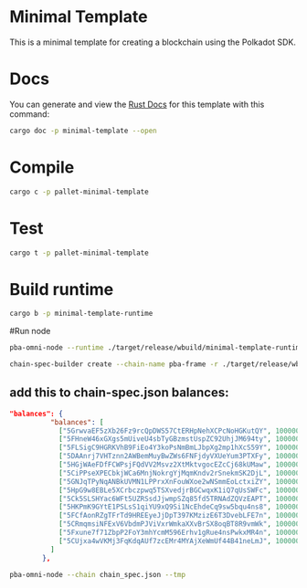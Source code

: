 # Minimal Template

This is a minimal template for creating a blockchain using the Polkadot SDK.

# Docs

You can generate and view the [Rust
Docs](https://doc.rust-lang.org/cargo/commands/cargo-doc.html) for this template
with this command:

```sh
cargo doc -p minimal-template --open
```

# Compile

```sh
cargo c -p pallet-minimal-template
```

# Test

```sh
cargo t -p pallet-minimal-template
```

# Build runtime

```sh
cargo b -p minimal-template-runtime
```

#Run node

```sh
pba-omni-node --runtime ./target/release/wbuild/minimal-template-runtime/minimal_template_runtime.wasm --tmp


```

```sh
chain-spec-builder create --chain-name pba-frame -r ./target/release/wbuild/minimal-template-runtime/minimal_template_runtime.compact.compressed.wasm default

```

## add this to chain-spec.json balances:

```json
"balances": {
          "balances": [
            ["5GrwvaEF5zXb26Fz9rcQpDWS57CtERHpNehXCPcNoHGKutQY", 100000000000],
            ["5FHneW46xGXgs5mUiveU4sbTyGBzmstUspZC92UhjJM694ty", 100000000000],
            ["5FLSigC9HGRKVhB9FiEo4Y3koPsNmBmLJbpXg2mp1hXcS59Y", 100000000000],
            ["5DAAnrj7VHTznn2AWBemMuyBwZWs6FNFjdyVXUeYum3PTXFy", 100000000000],
            ["5HGjWAeFDfFCWPsjFQdVV2Msvz2XtMktvgocEZcCj68kUMaw", 100000000000],
            ["5CiPPseXPECbkjWCa6MnjNokrgYjMqmKndv2rSnekmSK2DjL", 100000000000],
            ["5GNJqTPyNqANBkUVMN1LPPrxXnFouWXoe2wNSmmEoLctxiZY", 100000000000],
            ["5HpG9w8EBLe5XCrbczpwq5TSXvedjrBGCwqxK1iQ7qUsSWFc", 100000000000],
            ["5Ck5SLSHYac6WFt5UZRSsdJjwmpSZq85fd5TRNAdZQVzEAPT", 100000000000],
            ["5HKPmK9GYtE1PSLsS1qiYU9xQ9Si1NcEhdeCq9sw5bqu4ns8", 100000000000],
            ["5FCfAonRZgTFrTd9HREEyeJjDpT397KMzizE6T3DvebLFE7n", 100000000000],
            ["5CRmqmsiNFExV6VbdmPJViVxrWmkaXXvBrSX8oqBT8R9vmWk", 100000000000],
            ["5Fxune7f71ZbpP2FoY3mhYcmM596Erhv1gRue4nsPwkxMR4n", 100000000000],
            ["5CUjxa4wVKMj3FqKdqAUf7zcEMr4MYAjXeWmUf44B41neLmJ", 100000000000]
          ]
        },
```

```sh
pba-omni-node --chain chain_spec.json --tmp
```
